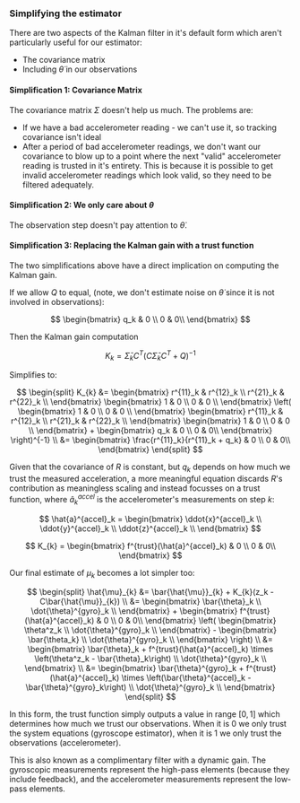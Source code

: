 ### Simplifying the estimator

There are two aspects of the Kalman filter in it's default form which aren't particularly useful for our estimator:

* The covariance matrix
* Including $\dot{\theta}$ in our observations


#### Simplification 1: Covariance Matrix

The covariance matrix $\Sigma$ doesn't help us much. The problems are:

* If we have a bad accelerometer reading - we can't use it, so tracking covariance isn't ideal
* After a period of bad accelerometer readings, we don't want our covariance to blow up to a point where the next "valid" accelerometer reading is trusted in it's entirety. This is because it is possible to get invalid accelerometer readings which look valid, so they need to be filtered adequately.

#### Simplification 2: We only care about $\theta$

The observation step doesn't pay attention to $\dot{\theta}$.

#### Simplification 3: Replacing the Kalman gain with a trust function

The two simplifications above have a direct implication on computing the Kalman gain.

If we allow $Q$ to equal, (note, we don't estimate noise on $\dot{\theta}$ since it is not involved in observations):

$$
\begin{bmatrix}
    q_k & 0 \\
    0 & 0\\
\end{bmatrix}
$$

Then the Kalman gain computation

$$
K_{k} = \bar{\Sigma}_{k}C^T(C\bar{\Sigma}_{k}C^T + Q)^{-1}
$$

Simplifies to:

$$
\begin{split}
K_{k} &=
    \begin{bmatrix}
        r^{11}_k & r^{12}_k \\
        r^{21}_k & r^{22}_k \\
    \end{bmatrix}
    \begin{bmatrix}
        1 & 0 \\
        0 & 0 \\
    \end{bmatrix}
    \left(
        \begin{bmatrix}
            1 & 0 \\
            0 & 0 \\
        \end{bmatrix}
        \begin{bmatrix}
            r^{11}_k & r^{12}_k \\
            r^{21}_k & r^{22}_k \\
        \end{bmatrix}
        \begin{bmatrix}
            1 & 0 \\
            0 & 0 \\
        \end{bmatrix} + 
        \begin{bmatrix}
            q_k & 0 \\
            0 & 0\\
        \end{bmatrix}
    \right)^{-1}
    \\
    &=
    \begin{bmatrix}
        \frac{r^{11}_k}{r^{11}_k + q_k} & 0 \\
        0 & 0\\
    \end{bmatrix}
\end{split}
$$

Given that the covariance of $R$ is constant, but $q_k$ depends on how much we trust the measured acceleration, a more meaningful equation discards $R$'s contribution as meaningless scaling and instead focusses on a trust function, where $\hat{a}^{accel}_k$ is the accelerometer's measurements on step $k$:

$$
\hat{a}^{accel}_k = 
    \begin{bmatrix}
        \ddot{x}^{accel}_k \\
        \ddot{y}^{accel}_k \\
        \ddot{z}^{accel}_k \\
    \end{bmatrix}
$$

$$
K_{k} =
\begin{bmatrix}
    f^{trust}(\hat{a}^{accel}_k) & 0 \\
    0 & 0\\
\end{bmatrix}
$$

Our final estimate of $\mu_k$ becomes a lot simpler too: 

$$
\begin{split}
\hat{\mu}_{k} &= \bar{\hat{\mu}}_{k} + K_{k}(z_k - C\bar{\hat{\mu}}_{k}) \\
              &= 
    \begin{bmatrix}
        \bar{\theta}_k \\
        \dot{\theta}^{gyro}_k \\
    \end{bmatrix} +
    \begin{bmatrix}
        f^{trust}(\hat{a}^{accel}_k) & 0 \\
        0 & 0\\
    \end{bmatrix} \left(
        \begin{bmatrix}
            \theta^z_k \\
            \dot{\theta}^{gyro}_k \\
        \end{bmatrix} - 
        \begin{bmatrix}
            \bar{\theta_k} \\
            \dot{\theta}^{gyro}_k \\
        \end{bmatrix}
    \right) \\
        &= 
    \begin{bmatrix}
        \bar{\theta}_k  + f^{trust}(\hat{a}^{accel}_k) \times \left(\theta^z_k - \bar{\theta}_k\right) \\
        \dot{\theta}^{gyro}_k \\
    \end{bmatrix} \\
        &= 
    \begin{bmatrix}
        \bar{\theta}^{gyro}_k  + f^{trust}(\hat{a}^{accel}_k) \times \left(\bar{\theta}^{accel}_k - \bar{\theta}^{gyro}_k\right) \\
        \dot{\theta}^{gyro}_k \\
    \end{bmatrix}
\end{split}
$$

In this form, the trust function simply outputs a value in range $[0, 1]$ which determines how much we trust our observations. When it is $0$ we only trust the system equations (gyroscope estimator), when it is $1$ we only trust the observations (accelerometer).

This is also known as a complimentary filter with a dynamic gain. The gyroscopic measurements represent the high-pass elements (because they include feedback), and the accelerometer measurements represent the low-pass elements.




